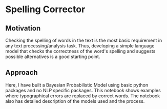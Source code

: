 # Spelling Corrector

## Motivation
Checking the spelling of words in the text is the most basic requirement in any text processing/analysis task. Thus, developing a simple language model that checks the correctness of the word's spelling and suggests possible alternatives is a good starting point. 

## Approach
Here, I have built a Bayesian Probabilistic Model using basic python packages and no NLP specific packages. This notebook shows examples where typographical errors are replaced by correct words. The notebook also has detailed description of the models used and the process.




